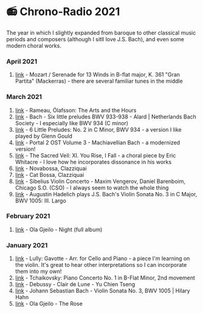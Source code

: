 # 📻 Chrono-Radio 2021

The year in which I slightly expanded from baroque to other classical music periods and composers (although I sitll love J.S. Bach), and even some modern choral works.

### April 2021

1. [link](https://youtu.be/LBjDdKdq\_tQ) - Mozart / Serenade for 13 Winds in B-flat major, K. 361 "Gran Partita" (Mackerras) - there are several familiar tunes in the middle

### March 2021

1. [link](https://youtu.be/eCngEqayi74) - Rameau, Ólafsson: The Arts and the Hours
2. [link](https://youtu.be/xInP7Jcq9r0) - Bach - Six little preludes BWV 933-938 - Alard | Netherlands Bach Society - I especially like BWV 934 (C minor)
3. [link](https://youtu.be/LwQkMENpKMo) - 6 Little Preludes: No. 2 in C Minor, BWV 934 - a version I like played by Glenn Gould
4. [link](https://youtu.be/nrnmgMdvI6U) - Portal 2 OST Volume 3 - Machiavellian Bach - a modernized version!
5. [link](https://youtu.be/t4pxrqVLGE0) - The Sacred Veil: XI. You Rise, I Fall - a choral piece by Eric Whitacre - I love how he incorporates dissonance in his works
6. [link](https://youtu.be/Nja-KcfCOCU) - Novabossa, Clazziquai
7. [link](https://youtu.be/Shf2zOMCme4) - Cat Bossa, Clazziquai
8. [link](https://youtu.be/YsbrRAgv1b4) - Sibelius Violin Concerto - Maxim Vengerov, Daniel Barenboim, Chicago S.O. (CSO) - I always seem to watch the whole thing
9. [link](https://youtu.be/rVgdriOC\_wk) - Augustin Hadelich plays J.S. Bach's Violin Sonata No. 3 in C Major, BWV 1005: III. Largo

### February 2021

1. [link](https://youtu.be/fxLA1Cl2n34) - Ola Gjeilo - Night (full album)

### January 2021

1. [link](https://youtu.be/rEc8cT5T07U) - Lully: Gavotte - Arr. for Cello and Piano - a piece I'm learning on the violin. It's great to hear other interpretations so I can incorporate them into my own!
2. [link](https://youtu.be/S6I\_lhqudEo) - Tchaikovsky: Piano Concerto No. 1 in B-Flat Minor, 2nd movement
3. [link](https://youtu.be/tA-SRg\_1J7s) - Debussy - Clair de Lune - Yu Chien Tseng
4. [link](https://youtu.be/Lej1nHZBMgc) - Johann Sebastian Bach - Violin Sonata No. 3, BWV 1005 | Hilary Hahn
5. [link](https://youtu.be/Ph44oJ7WpGU) - Ola Gjeilo - The Rose
